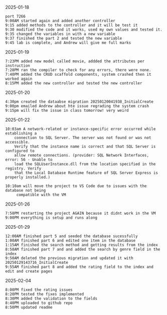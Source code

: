 
2025-01-18
	
 	port 7266
	9:00AM started again and added another controller
	9:15 added methods to the controller and it will be test it
	9:30 modified the code and it works, used my own values and tested it.
	9:35 changed the variables in with a new variable
	9:37 finished the part 2 and tested the new variable
	9:45 lab is complete, and Andrew will give me full marks

2025-01-19

	7:23PM added new model called movie, addded the attributes per instruction
	7:28PM ran the compiler to check for any errors, there were none.
	7:40PM added the CRUD scaffold components, system crashed then it worked again
	8:15PM added the new controller and tested the new controller

2025-01-20
	
 	4:30pm created the dataabse migration 20250120041938_InitialCreate
	9:00pm emailed Andrew about hte issue regrading the system crash
	9:15pm will fix the issue in class tomorrow! very weird

2025-01-22

	10:03am A network-related or instance-specific error occurred while establishing a 
		connection to SQL Server. The server was not found or was not accessible.
		Verify that the instance name is correct and that SQL Server is configured to
		allow remote connections. (provider: SQL Network Interfaces, error: 56 - Unable to
		load the SQLUserInstance.dll from the location specified in the registry. Verify
		that the Local Database Runtime feature of SQL Server Express is properly installed.)

	10:10am will move the project to VS Code due to issues with the database not being
		 compatible with the VM

2025-01-26

	7:58PM restarting the project AGAIN because it didnt work in the VM 
	9:00PM everything is setup and runs along

2025-01-29

	12:00AM finished part 5 and seeded the database sucessfully
	1:00AM finished part 6 and edited one item in the database
	1:15AM finished the search method and getting results from the index
	8:58AM finished part 7 and and added the search by genre field in the index
	9:50AM deleted the previous migration and updated it with 20250129143716_InitialCreate
	9:55AM finished part 8 and added the rating field to the index and edit and create pages

2025-02-04

	8:00PM fixed the rating issues
	8:20PM tested the fixes implemented
	8:30PM added the validation to the fields
	8:40PM uploaded to github repo
	8:50PM updated readme
